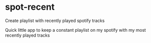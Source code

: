 # spot-recent
Create playlist with recently played spotify tracks

Quick little app to keep a constant playlist on my spotify with my most recently played tracks
